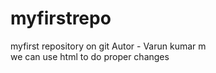 # myfirstrepo
myfirst repository on git
Autor - Varun kumar m
<br>
we can use html to do proper changes
